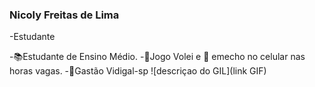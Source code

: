 ### Nicoly Freitas de Lima
-Estudante

-📚Estudante de Ensino Médio.
-🏐Jogo Volei e 📲 emecho no celular nas horas vagas.
-🏪Gastão Vidigal-sp
![descriçao do GIL](link GIF)
